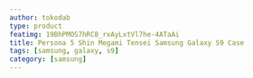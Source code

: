 ```yaml
---
author: tokodab
type: product
featimg: 19BhPMOS7hRC8_rxAyLxtVl7he-4ATaAi
title: Persona 5 Shin Megami Tensei Samsung Galaxy S9 Case
tags: [samsung, galaxy, s9]
category: [samsung]
---
```

